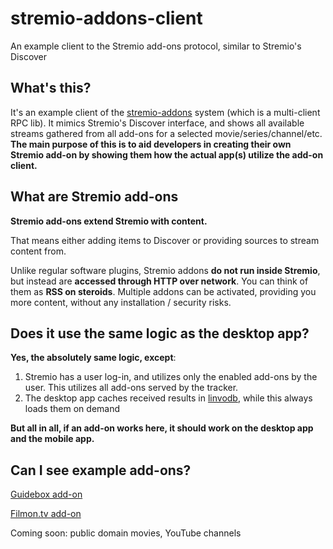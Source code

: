 # stremio-addons-client
An example client to the Stremio add-ons protocol, similar to Stremio's Discover


## What's this?
It's an example client of the [stremio-addons](http://github.com/Stremio/stremio-addons) system (which is a multi-client RPC lib). 
It mimics Stremio's Discover interface, and shows all available streams gathered from all add-ons for a selected movie/series/channel/etc.
**The main purpose of this is to aid developers in creating their own Stremio add-on by showing them how the actual app(s) utilize the add-on client.**

## What are Stremio add-ons

**Stremio add-ons extend Stremio with content.**

That means either adding items to Discover or providing sources to stream content from.

Unlike regular software plugins, Stremio addons **do not run inside Stremio**, but instead are **accessed through HTTP over network**. You can think of them as **RSS on steroids**. Multiple addons can be activated, providing you more content, without any installation / security risks.


## Does it use the same logic as the desktop app?
**Yes, the absolutely same logic, except**:

1. Stremio has a user log-in, and utilizes only the enabled add-ons by the user. This utilizes all add-ons served by the tracker.
2. The desktop app caches received results in [linvodb](http://github.com/Stremio/linvodb3), while this always loads them on demand

**But all in all, if an add-on works here, it should work on the desktop app and the mobile app.**

## Can I see example add-ons?

[Guidebox add-on](http://github.com/Stremio/guidebox-stremio)

[Filmon.tv add-on](http://github.com/Stremio/filmon-stremio)

Coming soon: public domain movies, YouTube channels


